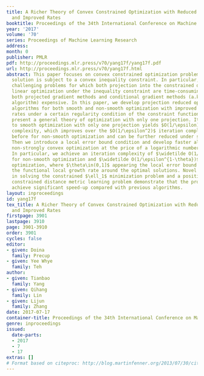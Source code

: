 ```yaml
---
title: A Richer Theory of Convex Constrained Optimization with Reduced Projections
  and Improved Rates
booktitle: Proceedings of the 34th International Conference on Machine Learning
year: '2017'
volume: '70'
series: Proceedings of Machine Learning Research
address: 
month: 0
publisher: PMLR
pdf: http://proceedings.mlr.press/v70/yang17f/yang17f.pdf
url: http://proceedings.mlr.press/v70/yang17f.html
abstract: This paper focuses on convex constrained optimization problems, where the
  solution is subject to a convex inequality constraint. In particular, we aim at
  challenging problems for which both projection into the constrained domain and a
  linear optimization under the inequality constraint are time-consuming, which render
  both projected gradient methods and conditional gradient methods (a.k.a. the Frank-Wolfe
  algorithm) expensive. In this paper, we develop projection reduced optimization
  algorithms for both smooth and non-smooth optimization with improved convergence
  rates under a certain regularity condition of the constraint function. We first
  present a general theory of optimization with only one projection. Its application
  to smooth optimization with only one projection yields $O(1/\epsilon)$ iteration
  complexity, which improves over the $O(1/\epsilon^2)$ iteration complexity established
  before for non-smooth optimization and can be further reduced under strong convexity.
  Then we introduce a local error bound condition and develop faster algorithms for
  non-strongly convex optimization at the price of a logarithmic number of projections.
  In particular, we achieve an iteration complexity of $\widetilde O(1/\epsilon^{2(1-\theta)})$
  for non-smooth optimization and $\widetilde O(1/\epsilon^{1-\theta})$ for smooth
  optimization, where $\theta\in(0,1]$ appearing the local error bound condition characterizes
  the functional local growth rate around the optimal solutions. Novel applications
  in solving the constrained $\ell_1$ minimization problem and a positive semi-definite
  constrained distance metric learning problem demonstrate that the proposed algorithms
  achieve significant speed-up compared with previous algorithms.
layout: inproceedings
id: yang17f
tex_title: A Richer Theory of Convex Constrained Optimization with Reduced Projections
  and Improved Rates
firstpage: 3901
lastpage: 3910
page: 3901-3910
order: 3901
cycles: false
editor:
- given: Doina
  family: Precup
- given: Yee Whye
  family: Teh
author:
- given: Tianbao
  family: Yang
- given: Qihang
  family: Lin
- given: Lijun
  family: Zhang
date: 2017-07-17
container-title: Proceedings of the 34th International Conference on Machine Learning
genre: inproceedings
issued:
  date-parts:
  - 2017
  - 7
  - 17
extras: []
# Format based on citeproc: http://blog.martinfenner.org/2013/07/30/citeproc-yaml-for-bibliographies/
---
```

